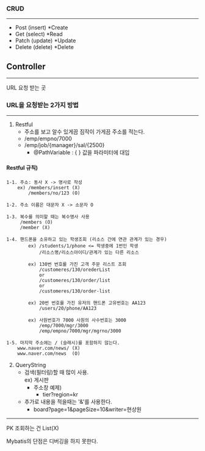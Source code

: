 ### CRUD

---

- Post (insert) \*Create
- Get (select) \*Read
- Patch (update) \*Update
- Delete (delete) \*Delete

## Controller

---

URL 요청 받는 곳

### URL을 요청받는 2가지 방법

---

1. Restful
   - 주소를 보고 알수 있게끔 짐작이 가게끔 주소를 적는다.
   - /emp/empno/7000
   - /emp/job/{manager}/sal/{2500}
     - @PathVariable : { } 값을 파라미터에 대입

#### Restful 규칙)

```
1-1. 주소: 동사 X -> 명사로 작성
    ex) /members/insert (X)
        /members/no/123 (O)

1-2. 주소 이름은 대문자 X -> 소문자 O

1-3. 복수를 의미할 때는 복수명사 사용
     /members (O)
     /member (X)

1-4. 핸드폰을 소유하고 있는 학생조회 (리소스 간에 연관 관계가 있는 경우)
        ex) /students/1/phone <= 학생중에 1번인 학생
            /리소스명/리소스아이디/관계가 있는 다른 리소스

        ex) 130번 번호를 가진 고객 주문 리스트 조회
            /customeres/130/orederList
            or
            /customeres/130/order/list
            or
            /customeres/130/order-list

        ex) 20번 번호를 가진 유저의 핸드폰 고유번호는 AA123
            /users/20/phone/AA123

        ex) 사원번호가 7000 사원의 사수번호는 3000
            /emp/7000/mgr/3000
            /emp/empno/7000/mgr/mgrno/3000

1-5. 마지막 주소에는 / (슬래시)를 포함하지 않는다.
    www.naver.com/news/ (X)
    www.naver.com/news  (O)
```

2. QueryString
   - 검색(필터링)할 때 많이 사용.  
     ex) 게시판
     - 주소창 예제)
       - tier?region=kr
   - 추가로 내용을 적을때는 '&'를 사용한다.
     - board?page=1&pageSize=10&writer=현상원

---

PK 조회하는 건 List(X)

Mybatis의 단점은 디버깅을 하지 못한다.
